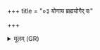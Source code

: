 +++
title = "०३ योगाय ब्रह्मयोगैर् वः"

+++
<details><summary>मूलम् (GR)</summary>

(…) +++(see 1ab)+++  
(…) योगाय ब्रह्मयोगैर् वः (…) ॥ +++(see 1cde)+++
</details>